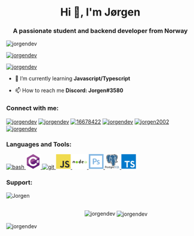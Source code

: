 <h1 align="center">Hi 👋, I'm Jørgen</h1>
<h3 align="center">A passionate student and backend developer from Norway</h3>

<p align="left"> <img src="https://komarev.com/ghpvc/?username=jorgendev&label=Profile%20views&color=0e75b6&style=flat&theme=radical" alt="jorgendev" /> </p>

<p align="left"> <a href="https://github.com/ryo-ma/github-profile-trophy"><img src="https://github-profile-trophy.vercel.app/?username=jorgendev" alt="jorgendev" /></a> </p>

<p align="left"> <a href="https://twitter.com/jorgendev" target="blank"><img src="https://img.shields.io/twitter/follow/jorgendev?logo=twitter&style=for-the-badge" alt="jorgendev" /></a> </p>

- 🌱 I’m currently learning **Javascript/Typescript**

- 📫 How to reach me **Discord: Jorgen#3580**

<h3 align="left">Connect with me:</h3>
<p align="left">
<a href="https://codepen.io/jorgendev" target="blank"><img align="center" src="https://raw.githubusercontent.com/rahuldkjain/github-profile-readme-generator/master/src/images/icons/Social/codepen.svg" alt="jorgendev" height="30" width="40" /></a>
<a href="https://twitter.com/jorgendev" target="blank"><img align="center" src="https://raw.githubusercontent.com/rahuldkjain/github-profile-readme-generator/master/src/images/icons/Social/twitter.svg" alt="jorgendev" height="30" width="40" /></a>
<a href="https://stackoverflow.com/users/16678422" target="blank"><img align="center" src="https://raw.githubusercontent.com/rahuldkjain/github-profile-readme-generator/master/src/images/icons/Social/stack-overflow.svg" alt="16678422" height="30" width="40" /></a>
<a href="https://codesandbox.com/jorgendev" target="blank"><img align="center" src="https://cdn.jsdelivr.net/npm/simple-icons@3.0.1/icons/codesandbox.svg" alt="jorgendev" height="30" width="40" /></a>
<a href="https://www.hackerrank.com/jorgen2002" target="blank"><img align="center" src="https://raw.githubusercontent.com/rahuldkjain/github-profile-readme-generator/master/src/images/icons/Social/hackerrank.svg" alt="jorgen2002" height="30" width="40" /></a>
<a href="https://www.leetcode.com/jorgendev" target="blank"><img align="center" src="https://raw.githubusercontent.com/rahuldkjain/github-profile-readme-generator/master/src/images/icons/Social/leet-code.svg" alt="jorgendev" height="30" width="40" /></a>
</p>

<h3 align="left">Languages and Tools:</h3>
<p align="left"> <a href="https://www.gnu.org/software/bash/" target="_blank"> <img src="https://www.vectorlogo.zone/logos/gnu_bash/gnu_bash-icon.svg" alt="bash" width="40" height="40"/> </a> <a href="https://www.w3schools.com/cs/" target="_blank"> <img src="https://raw.githubusercontent.com/devicons/devicon/master/icons/csharp/csharp-original.svg" alt="csharp" width="40" height="40"/> </a> <a href="https://git-scm.com/" target="_blank"> <img src="https://www.vectorlogo.zone/logos/git-scm/git-scm-icon.svg" alt="git" width="40" height="40"/> </a> <a href="https://developer.mozilla.org/en-US/docs/Web/JavaScript" target="_blank"> <img src="https://raw.githubusercontent.com/devicons/devicon/master/icons/javascript/javascript-original.svg" alt="javascript" width="40" height="40"/> </a> <a href="https://nodejs.org" target="_blank"> <img src="https://raw.githubusercontent.com/devicons/devicon/master/icons/nodejs/nodejs-original-wordmark.svg" alt="nodejs" width="40" height="40"/> </a> <a href="https://www.photoshop.com/en" target="_blank"> <img src="https://raw.githubusercontent.com/devicons/devicon/master/icons/photoshop/photoshop-line.svg" alt="photoshop" width="40" height="40"/> </a> <a href="https://www.postgresql.org" target="_blank"> <img src="https://raw.githubusercontent.com/devicons/devicon/master/icons/postgresql/postgresql-original-wordmark.svg" alt="postgresql" width="40" height="40"/> </a> <a href="https://www.typescriptlang.org/" target="_blank"> <img src="https://raw.githubusercontent.com/devicons/devicon/master/icons/typescript/typescript-original.svg" alt="typescript" width="40" height="40"/> </a> </p>

<h3 align="left">Support:</h3>
<p><a href="https://www.buymeacoffee.com/Jorgen"> <img align="left" src="https://cdn.buymeacoffee.com/buttons/v2/default-yellow.png" height="50" width="210" alt="Jorgen" /></a></p><br><br>

<p><img align="left" src="https://github-readme-stats.vercel.app/api/top-langs?username=jorgendev&show_icons=true&locale=en&layout=compact&theme=onedark" alt="jorgendev" /></p>

<p>&nbsp;<img align="center" src="https://github-readme-stats.vercel.app/api?username=jorgendev&show_icons=true&locale=en&theme=onedark" alt="jorgendev" /></p>

<p><img align="center" src="https://github-readme-streak-stats.herokuapp.com/?user=jorgendev&theme=onedark" alt="jorgendev" /></p>
